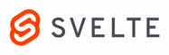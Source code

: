 <!-- 这个是svelte的logo -->
<svg id="svelte" xmlns="http://www.w3.org/2000/svg" width="300
" height="139" viewBox="0 0 519 139"><path id="logotype" fill="#4a4a55" d="M172.39,100.41a24.1,24.1,0,0,1-13.72-3.87,19.86,19.86,0,0,1-8-10.61L159,82.86a15.4,15.4,0,0,0,5.45,6.6,14.37,14.37,0,0,0,8.27,2.43,12.14,12.14,0,0,0,7.88-2.38,8.29,8.29,0,0,0,2.94-6.82,7.43,7.43,0,0,0-.81-3.45,10.32,10.32,0,0,0-1.83-2.6,12.36,12.36,0,0,0-3.16-2.09c-1.42-.71-2.59-1.25-3.53-1.62s-2.32-.87-4.13-1.49c-2.28-.8-4-1.42-5.12-1.88a37.86,37.86,0,0,1-4.47-2.25,16.37,16.37,0,0,1-4.18-3.16A15.43,15.43,0,0,1,153.81,60a14.77,14.77,0,0,1,4-16.79q5.12-4.51,13.89-4.51,7.34,0,12.06,3.23a15.63,15.63,0,0,1,6.35,8.61l-8.18,2.73a9.57,9.57,0,0,0-4-4.39A13.3,13.3,0,0,0,171,47.24a10.7,10.7,0,0,0-6.69,1.87,6.28,6.28,0,0,0-2.42,5.29,5.52,5.52,0,0,0,1.87,4.09,13,13,0,0,0,3.92,2.64c1.36.57,3.44,1.33,6.22,2.3,1.7.63,3,1.09,3.79,1.41s2,.83,3.62,1.57a25.79,25.79,0,0,1,3.67,2,34.36,34.36,0,0,1,3,2.43,12.86,12.86,0,0,1,2.6,3.11,17.06,17.06,0,0,1,1.53,3.84,17.42,17.42,0,0,1,.64,4.81q0,8.36-5.71,13.08T172.39,100.41Zm54.62-1L206.56,39.74h9.54l13.55,41.58a66.19,66.19,0,0,1,1.88,6.82,63.43,63.43,0,0,1,1.87-6.82l13.38-41.58h9.46L235.87,99.39Zm47.29,0V39.74h37v8.35H283.17V64.45h18.15V72.8H283.17V91h30v8.35Zm61.44,0V39.74h8.87V90.87h29.14v8.52Zm71.41-51.13V99.39h-8.86V48.26H381.42V39.74H424v8.52Zm35.2,51.13V39.74h37v8.35H451.21V64.45h18.15V72.8H451.21V91h30v8.35Z"/>
<path id="back" fill="#ff3e00" d="M110.23,28.39C99.83,13.51,79.29,9.1,64.44,18.56L38.36,35.18a29.9,29.9,0,0,0-13.52,20,31.53,31.53,0,0,0,3.1,20.24,29.94,29.94,0,0,0-4.47,11.18,31.86,31.86,0,0,0,5.45,24.12c10.4,14.88,30.94,19.29,45.79,9.83L100.79,104a30,30,0,0,0,13.52-20,31.52,31.52,0,0,0-3.11-20.23,30.13,30.13,0,0,0,4.48-11.18,31.9,31.9,0,0,0-5.45-24.12"/>
<path id="front" fill="#fff" d="M61.89,112.16a20.73,20.73,0,0,1-22.24-8.25,19.14,19.14,0,0,1-3.27-14.5A17,17,0,0,1,37,87l.49-1.5,1.34,1A33.78,33.78,0,0,0,49,91.56l1,.29-.09,1A5.9,5.9,0,0,0,51,96.7a6.25,6.25,0,0,0,6.7,2.48,5.85,5.85,0,0,0,1.6-.7L85.34,81.86a5.42,5.42,0,0,0,2.45-3.64,5.77,5.77,0,0,0-1-4.37,6.25,6.25,0,0,0-6.7-2.48,5.72,5.72,0,0,0-1.6.7l-10,6.35a19.1,19.1,0,0,1-5.29,2.32A20.72,20.72,0,0,1,41,72.5,19.16,19.16,0,0,1,37.75,58a18,18,0,0,1,8.13-12.06L72,29.32A19.05,19.05,0,0,1,77.26,27a20.71,20.71,0,0,1,22.23,8.25,19.14,19.14,0,0,1,3.28,14.5,20.15,20.15,0,0,1-.62,2.43l-.5,1.5-1.33-1a33.78,33.78,0,0,0-10.2-5.1l-1-.29.09-1a5.86,5.86,0,0,0-1.06-3.88A6.23,6.23,0,0,0,81.49,40a5.72,5.72,0,0,0-1.6.7L53.8,57.29a5.45,5.45,0,0,0-2.45,3.63,5.84,5.84,0,0,0,1,4.38A6.25,6.25,0,0,0,59,67.78a6,6,0,0,0,1.6-.7l10-6.34a18.61,18.61,0,0,1,5.3-2.33,20.7,20.7,0,0,1,22.23,8.24,19.16,19.16,0,0,1,3.28,14.5,18,18,0,0,1-8.13,12.06L67.19,109.83a19.18,19.18,0,0,1-5.3,2.33"/></svg>

## 